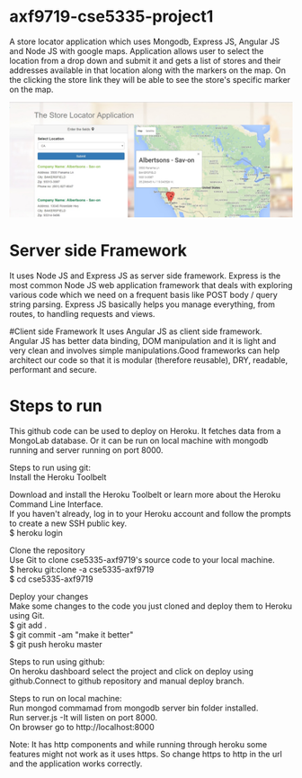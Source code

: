 # axf9719-cse5335-project1
A store locator application which uses Mongodb, Express JS, Angular JS and Node JS  with google maps. Application allows user to 
select the location from a drop down and submit it and gets a list of stores and their addresses available in that location along with the markers on the map.
On the clicking the store link they will be able to see the store's specific marker on the map.

![appimage](https://raw.githubusercontent.com/anjumfatima26/axf9719-cse5335-project1/master/resources/app_image.jpg)

# Server side Framework
It uses Node JS and Express JS as server side framework. Express is the most common Node JS web application framework that deals with exploring various code  which we need on a frequent basis like POST body / query string parsing. Express JS basically helps you manage everything, from routes, to handling requests and views.

#Client side Framework
It uses Angular JS as client side framework. Angular JS has better data binding, DOM manipulation and it is light and very clean and involves simple manipulations.Good frameworks can help architect our code so that it is modular (therefore reusable), DRY, readable, performant and secure. 

# Steps to run
This github code can be used to deploy on Heroku. It fetches data from a MongoLab database. Or it can be run on local machine with mongodb running and server running on port 8000.

Steps to run using git:  
Install the Heroku Toolbelt  

Download and install the Heroku Toolbelt or learn more about the Heroku Command Line Interface.  
If you haven't already, log in to your Heroku account and follow the prompts to create a new SSH public key.  
$ heroku login  

Clone the repository  
Use Git to clone cse5335-axf9719's source code to your local machine.  
$ heroku git:clone -a cse5335-axf9719  
$ cd cse5335-axf9719  

Deploy your changes  
Make some changes to the code you just cloned and deploy them to Heroku using Git.  
$ git add .  
$ git commit -am "make it better"  
$ git push heroku master  


Steps to run using github:  
On heroku dashboard select the project and click on deploy using github.Connect to github repository and manual deploy branch.  

Steps to run on local machine:  
Run mongod commamad from mongodb server bin folder installed.  
Run server.js -It will listen on port 8000.  
On browser go to http://localhost:8000  

Note: It has http components and while running through heroku some features might not work as it uses https. So change https to http in the url and the application works correctly.  



